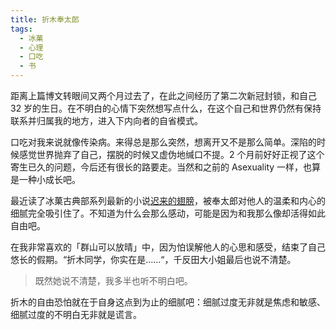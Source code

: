 ```yaml
---
title: 折木奉太郎
tags:
  - 冰菓
  - 心理
  - 口吃
  - 书
---
```


距离上篇博文转眼间又两个月过去了，在此之间经历了第二次新冠封锁，和自己 32 岁的生日。在不明白的心情下突然想写点什么，在这个自己和世界仍然有保持联系并归属我的地方，进入下内向者的自省模式。

口吃对我来说就像传染病。来得总是那么突然，想离开又不是那么简单。深陷的时候感觉世界抛弃了自己，摆脱的时候又虚伪地缄口不提。2 个月前好好正视了这个寄生已久的问题，今后还有很长的路要走。当然和之前的 Asexuality 一样，也算是一种小成长吧。

最近读了冰菓古典部系列最新的小说[迟来的翅膀](https://book.douban.com/subject/27070071/)，被奉太郎对他人的温柔和内心的细腻完全吸引住了。不知道为什么会那么感动，可能是因为和我那么像却活得如此自由吧。

在我非常喜欢的「群山可以放晴」中，因为怕误解他人的心思和感受，结束了自己悠长的假期。“折木同学，你实在是……“，千反田大小姐最后也说不清楚。

> 既然她说不清楚，我多半也听不明白吧。

折木的自由恐怕就在于自身这点到为止的细腻吧：细腻过度无非就是焦虑和敏感、细腻过度的不明白无非就是谎言。
